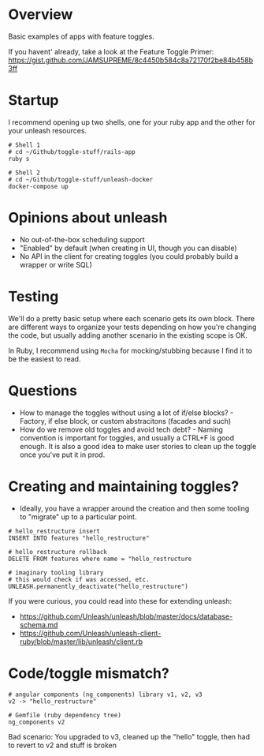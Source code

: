 # Overview

Basic examples of apps with feature toggles.

If you havent' already, take a look at the Feature Toggle Primer: https://gist.github.com/JAMSUPREME/8c4450b584c8a72170f2be84b458b3ff

# Startup

I recommend opening up two shells, one for your ruby app and the other for your unleash resources.
```
# Shell 1
# cd ~/Github/toggle-stuff/rails-app
ruby s
```

```
# Shell 2
# cd ~/Github/toggle-stuff/unleash-docker
docker-compose up
```

# Opinions about unleash

- No out-of-the-box scheduling support
- "Enabled" by default (when creating in UI, though you can disable)
- No API in the client for creating toggles (you could probably build a wrapper or write SQL)

# Testing

We'll do a pretty basic setup where each scenario gets its own block. There are different ways to organize your tests depending on how you're changing the code, but usually adding another scenario in the existing scope is OK.

In Ruby, I recommend using `Mocha` for mocking/stubbing because I find it to be the easiest to read.


# Questions

- How to manage the toggles without using a lot of if/else blocks? - Factory, if else block, or custom abstracitons (facades and such)
- How do we remove old toggles and avoid tech debt? - Naming convention is important for toggles, and usually a CTRL+F is good enough. It is also a good idea to make user stories to clean up the toggle once you've put it in prod.

# Creating and maintaining toggles?

- Ideally, you have a wrapper around the creation and then some tooling to "migrate" up to a particular point.
```
# hello_restructure insert
INSERT INTO features "hello_restructure"
```
```
# hello_restructure rollback
DELETE FROM features where name = "hello_restructure
```

```
# imaginary tooling library
# this would check if was accessed, etc.
UNLEASH.permanently_deactivate("hello_restructure")
```

If you were curious, you could read into these for extending unleash:
- https://github.com/Unleash/unleash/blob/master/docs/database-schema.md
- https://github.com/Unleash/unleash-client-ruby/blob/master/lib/unleash/client.rb

# Code/toggle mismatch?

```
# angular components (ng_components) library v1, v2, v3
v2 -> "hello_restructure"
```

```
# Gemfile (ruby dependency tree)
ng_components v2
```

Bad scenario: You upgraded to v3, cleaned up the "hello" toggle, then had to revert to v2 and stuff is broken